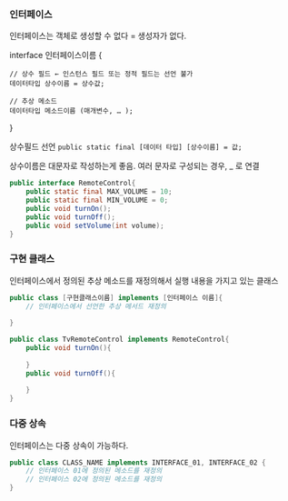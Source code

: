### 인터페이스
인터페이스는 객체로 생성할 수 없다 = 생성자가 없다.

interface 인터페이스이름 {

	// 상수 필드 ← 인스턴스 필드 또는 정적 필드는 선언 불가
	데이터타입 상수이름 = 상수값;
	
	// 추상 메소드
	데이터타입 메소드이름 (매개변수, … );
}

상수필드 선언
`public static final [데이터 타입] [상수이름] = 값;`

상수이름은 대문자로 작성하는게 좋음. 여러 문자로 구성되는 경우, _ 로 연결

```java
public interface RemoteControl{
    public static final MAX_VOLUME = 10;
    public static final MIN_VOLUME = 0;
    public void turnOn();
    public void turnOff();
    public void setVolume(int volume);
}
```


### 구현 클래스
인터페이스에서 정의된 추상 메소드를 재정의해서 실행 내용을 가지고 있는 클래스

```java
public class [구현클래스이름] implements [인터페이스 이름]{
    // 인터페이스에서 선언한 추상 메서드 재정의
    
}

public class TvRemoteControl implements RemoteControl{
    public void turnOn(){
    
    }
    public void turnOff(){
        
    }
}
```

### 다중 상속
인터페이스는 다중 상속이 가능하다.
```java
public class CLASS_NAME implements INTERFACE_01, INTERFACE_02 { 
    // 인터페이스 01에 정의된 메소드를 재정의
    // 인터페이스 02에 정의된 메소드를 재정의                           
}
```

